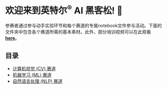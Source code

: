 [//]: #  (<p align="center"><img src="machine-learning-track/media/AXG-22-11_Software_Dev_Hackathon_Adaptations_1500x500_v0.png" style="width:auto;border-radius:15px"/></p>)

# 欢迎来到英特尔<sup>&reg;</sup> AI 黑客松! 🚀

参赛者通过参与动手实验环节和每个赛道的专属notebook文件参与活动。下面的文件夹中包含各个赛道所需的基本素材。此外，部分培训视频可以在此观看 <b>[here](https://www.intel.com/content/www/us/en/developer/videos/ai-for-social-good-hackathon.html)</b>。

## 目录

- [计算机视觉 (CV) 赛道](computer-vision-track)
- [机器学习 (ML) 赛道](machine-learning-track)
- [自然语言处理 (NLP) 赛道](natural-language-processing-track)